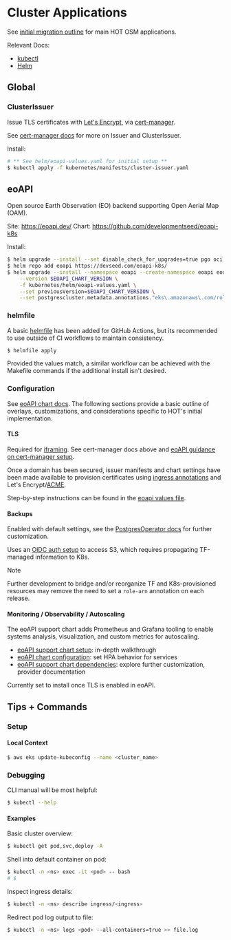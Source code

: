 # Cluster Applications

See [initial migration outline](../proposal.md) for main HOT OSM applications.

Relevant Docs:
- [kubectl]
- [Helm]

## Global

### ClusterIssuer

Issue TLS certificates with [Let's Encrypt], via [cert-manager].

See [cert-manager docs] for more on Issuer and ClusterIssuer.

Install:
```sh
# ** See helm/eoapi-values.yaml for initial setup **
$ kubectl apply -f kubernetes/manifests/cluster-issuer.yaml
```

## eoAPI

Open source Earth Observation (EO) backend supporting Open Aerial Map (OAM).

Site: https://eoapi.dev/
Chart: https://github.com/developmentseed/eoapi-k8s

Install:
```sh
$ helm upgrade --install --set disable_check_for_upgrades=true pgo oci://registry.developers.crunchydata.com/crunchydata/pgo --version $PGO_VERSION
$ helm repo add eoapi https://devseed.com/eoapi-k8s/
$ helm upgrade --install --namespace eoapi --create-namespace eoapi eoapi/eoapi \
    --version $EOAPI_CHART_VERSION \
    -f kubernetes/helm/eoapi-values.yaml \
    --set previousVersion=$EOAPI_CHART_VERSION \
    --set postgrescluster.metadata.annotations."eks\.amazonaws\.com/role-arn"=$S3_BACKUP_ROLE
```

### helmfile

A basic [helmfile] has been added for GitHub Actions, but its recommended to use outside of CI workflows to maintain consistency.

```sh
$ helmfile apply
```

Provided the values match, a similar workflow can be achieved with the Makefile commands if the additional install isn't desired.

### Configuration

See [eoAPI chart docs]. The following sections provide a basic outline of overlays, customizations, and considerations specific to HOT's initial implementation.

#### TLS

Required for [iframing]. See cert-manager docs above and [eoAPI guidance on cert-manager setup]. 

Once a domain has been secured, issuer manifests and chart settings have been made available to provision certificates using [ingress annotations] and Let's Encrypt/[ACME].

Step-by-step instructions can be found in the [eoapi values file](./helm/eoapi-values.yaml). 

#### Backups

Enabled with default settings, see the [PostgresOperator docs] for further customization. 

Uses an [OIDC auth setup] to access S3, which requires propagating TF-managed information to K8s.

> [!NOTE]
> Further development to bridge and/or reorganize TF and K8s-provisioned resources may remove the need to set a `role-arn` annotation on each release.

#### Monitoring / Observability / Autoscaling

The eoAPI support chart adds Prometheus and Grafana tooling to enable systems analysis, visualization, and custom metrics for autoscaling. 

- [eoAPI support chart setup]: in-depth walkthrough
- [eoAPI chart configuration]: set HPA behavior for services
- [eoAPI support chart dependencies]: explore further customization, provider documentation

Currently set to install once TLS is enabled in eoAPI.

## Tips + Commands

### Setup

#### Local Context

```sh
$ aws eks update-kubeconfig --name <cluster_name>
```

### Debugging

CLI manual will be most helpful:
```sh
$ kubectl --help
```

#### Examples

Basic cluster overview:
```sh
$ kubectl get pod,svc,deploy -A
```

Shell into default container on pod:
```sh
$ kubectl -n <ns> exec -it <pod> -- bash
# $
```

Inspect ingress details:
```sh
$ kubectl -n <ns> describe ingress/<ingress>
```

Redirect pod log output to file:
```sh
$ kubectl -n <ns> logs <pod> --all-containers=true >> file.log
```

[kubectl]:
  https://kubernetes.io/docs/reference/kubectl/
[Helm]:
  https://helm.sh/docs/
[Let's Encrypt]:
  https://letsencrypt.org/
[cert-manager]:
  https://cert-manager.io/
[cert-manager docs]:
  https://cert-manager.io/docs/configuration/
[helmfile]:
  https://github.com/helmfile/helmfile
[eoAPI chart docs]:
  https://github.com/developmentseed/eoapi-k8s/tree/975a26639fa3b8be7d3338220d6ea9c4470d8d15/docs
[iframing]:
  https://developmentseed.slack.com/archives/C08B8L61QTT/p1747740182369159?thread_ts=1747314980.658339&cid=C08B8L61QTT
[eoAPI guidance on cert-manager setup]:
  https://github.com/developmentseed/eoapi-k8s/blob/main/docs/unified-ingress.md#setting-up-tls-with-cert-manager
[ingress annotations]:
  https://cert-manager.io/docs/usage/ingress/
[ACME]:
  https://cert-manager.io/docs/configuration/acme/
[PostgresOperator docs]:
  https://access.crunchydata.com/documentation/postgres-operator/latest/tutorials/backups-disaster-recovery/backups
[OIDC auth setup]:
  https://access.crunchydata.com/documentation/postgres-operator/latest/tutorials/backups-disaster-recovery/backups#using-an-aws-integrated-identity-provider-and-role
[eoAPI support chart setup]:
  https://github.com/developmentseed/eoapi-k8s/blob/975a26639fa3b8be7d3338220d6ea9c4470d8d15/docs/autoscaling.md
[eoAPI chart configuration]:
  https://github.com/developmentseed/eoapi-k8s/blob/975a26639fa3b8be7d3338220d6ea9c4470d8d15/docs/configuration.md
[eoAPI support chart dependencies]:
  https://github.com/developmentseed/eoapi-k8s/blob/975a26639fa3b8be7d3338220d6ea9c4470d8d15/helm-chart/eoapi-support/Chart.yaml
